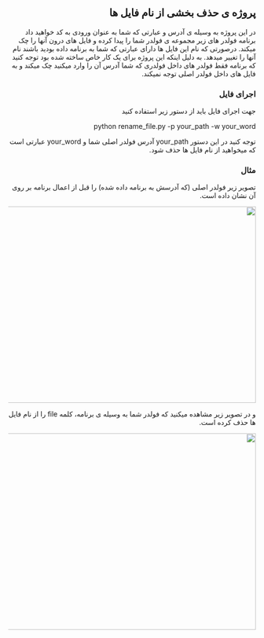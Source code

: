 <div dir="rtl" lang="fa" >

## پروژه ی حذف بخشی از نام فایل ها
در این پروژه به وسیله ی آدرس و عبارتی که شما به عنوان ورودی به کد خواهید داد برنامه فولدر های زیر مجموعه ی فولدر شما را پیدا کرده و فایل های درون آنها را چک میکند. درصورتی که نام این فایل ها دارای عبارتی که شما به برنامه داده بودید باشند نام آنها را تغییر میدهد.
به دلیل اینکه این پروژه برای یک کار خاص ساخته شده بود توجه کنید که برنامه فقط فولدر های داخل فولدری که شما آدرس آن را وارد میکنید چک میکند و به فایل های داخل فولدر اصلی توجه نمیکند.
### اجرای فایل
جهت اجرای فایل باید از دستور زیر استفاده کنید

python rename_file.py -p your_path -w your_word

توجه کنید در این دستور your_path آدرس فولدر اصلی شما و your_word عبارتی است که میخواهید از نام فایل ها حذف شود.

### مثال

تصویر زیر فولدر اصلی (که آدرسش به برنامه داده شده) را قبل از اعمال برنامه بر روی آن نشان داده است.

<img src="https://github.com/mohammadpooshesh/rename_files/blob/master/images/tree.jpg" width="600" height="400">

و در تصویر زیر مشاهده میکنید که فولدر شما به وسیله ی برنامه، کلمه file را از نام فایل ها حذف کرده است.

<img src="https://github.com/mohammadpooshesh/rename_files/blob/master/images/tree1.jpg" width="600" height="400">
